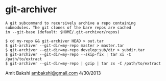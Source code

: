 git-archiver
=============

    A git subcommand to recursively archive a repo containing
    submodules. The git clones of the bare repos are cached
    in --git-base (default: $HOME/.git-archiver/repos)

    $ cd my-repo && git-archiver HEAD > out.tar
    $ git-archiver --git-dir=my-repo master > master.tar
    $ git-archiver --git-dir=my-repo develop:sub/dir > subdir.tar
    $ git-archiver --git-dir=my-repo --skip-fix | tar xi -C /path/to/extract
    $ git-archiver --git-dir=my-repo | gzip | tar zx -C /path/to/extract

Amit Bakshi
ambakshi@gmail.com
4/30/2013

